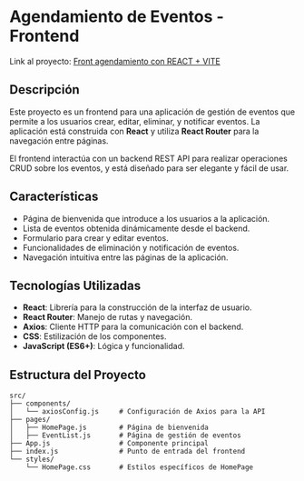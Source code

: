 # Agendamiento de Eventos - Frontend

Link al proyecto: [Front agendamiento con REACT + VITE](https://front-agenda-react.netlify.app/)

## Descripción
Este proyecto es un frontend para una aplicación de gestión de eventos que permite a los usuarios crear, editar, eliminar, y notificar eventos. La aplicación está construida con **React** y utiliza **React Router** para la navegación entre páginas.

El frontend interactúa con un backend REST API para realizar operaciones CRUD sobre los eventos, y está diseñado para ser elegante y fácil de usar.

## Características
- Página de bienvenida que introduce a los usuarios a la aplicación.
- Lista de eventos obtenida dinámicamente desde el backend.
- Formulario para crear y editar eventos.
- Funcionalidades de eliminación y notificación de eventos.
- Navegación intuitiva entre las páginas de la aplicación.

## Tecnologías Utilizadas
- **React**: Librería para la construcción de la interfaz de usuario.
- **React Router**: Manejo de rutas y navegación.
- **Axios**: Cliente HTTP para la comunicación con el backend.
- **CSS**: Estilización de los componentes.
- **JavaScript (ES6+)**: Lógica y funcionalidad.

## Estructura del Proyecto
```plaintext
src/
├── components/
│   └── axiosConfig.js     # Configuración de Axios para la API
├── pages/
│   ├── HomePage.js        # Página de bienvenida
│   ├── EventList.js       # Página de gestión de eventos
├── App.js                 # Componente principal
├── index.js               # Punto de entrada del frontend
└── styles/
    └── HomePage.css       # Estilos específicos de HomePage

